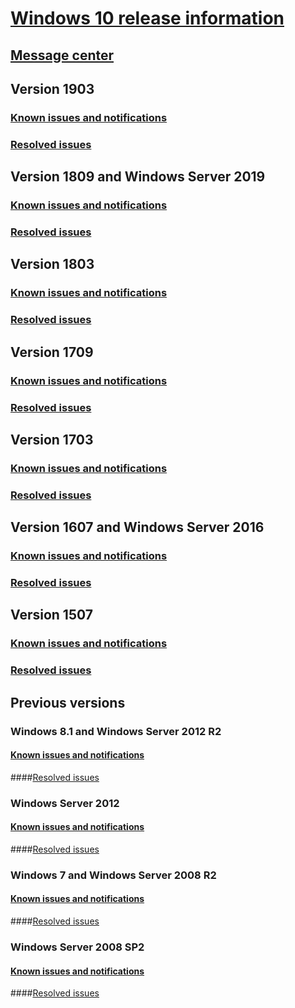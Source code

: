 # [Windows 10 release information](index.md)
## [Message center](windows-message-center.yml)
## Version 1903
### [Known issues and notifications](status-windows-10-1903.yml)
### [Resolved issues](resolved-issues-windows-10-1903.yml)
## Version 1809 and Windows Server 2019
### [Known issues and notifications](status-windows-10-1809-and-windows-server-2019.yml)
### [Resolved issues](resolved-issues-windows-10-1809-and-windows-server-2019.yml)
## Version 1803
### [Known issues and notifications](status-windows-10-1803.yml)
### [Resolved issues](resolved-issues-windows-10-1803.yml)
## Version 1709
### [Known issues and notifications](status-windows-10-1709.yml)
### [Resolved issues](resolved-issues-windows-10-1709.yml)
## Version 1703
### [Known issues and notifications](status-windows-10-1703.yml)
### [Resolved issues](resolved-issues-windows-10-1703.yml)
## Version 1607 and Windows Server 2016
### [Known issues and notifications](status-windows-10-1607-and-windows-server-2016.yml)
### [Resolved issues](resolved-issues-windows-10-1607.yml)
## Version 1507
### [Known issues and notifications](status-windows-10-1507.yml)
### [Resolved issues](resolved-issues-windows-10-1507.yml)
## Previous versions
### Windows 8.1 and Windows Server 2012 R2
#### [Known issues and notifications](status-windows-8.1-and-windows-server-2012-r2.yml)
####[Resolved issues](resolved-issues-windows-8.1-and-windows-server-2012-r2.yml)
### Windows Server 2012
#### [Known issues and notifications](status-windows-server-2012.yml)
####[Resolved issues](resolved-issues-windows-server-2012.yml)
### Windows 7 and Windows Server 2008 R2
#### [Known issues and notifications](status-windows-7-and-windows-server-2008-r2-sp1.yml)
####[Resolved issues](resolved-issues-windows-7-and-windows-server-2008-r2-sp1.yml)
### Windows Server 2008 SP2
#### [Known issues and notifications](status-windows-server-2008-sp2.yml)
####[Resolved issues](resolved-issues-windows-server-2008-sp2.yml)